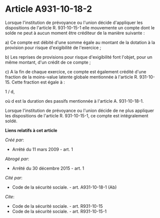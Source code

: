 # Article A931-10-18-2

Lorsque l'institution de prévoyance ou l'union décide d'appliquer les dispositions de l'article R. 931-10-15-1 elle
mouvemente un compte dont le solde ne peut à aucun moment être créditeur de la manière suivante : 

a) Ce compte est débité d'une somme égale au montant de la dotation à la provision pour risque d'exigibilité de l'exercice ; 

b) Les reprises de provisions pour risque d'exigibilité font l'objet, pour un même montant, d'un crédit de ce compte ; 

c) A la fin de chaque exercice, ce compte est également crédité d'une fraction de la moins-value latente globale mentionnée à
l'article R. 931-10-15. Cette fraction est égale à : 

1 / d, 

où d est la duration des passifs mentionnée à l'article A. 931-10-18-1. 

Lorsque l'institution de prévoyance ou l'union décide de ne plus appliquer les dispositions de l'article R. 931-10-15-1, ce
compte est intégralement soldé.

**Liens relatifs à cet article**

_Créé par_:

  - Arrêté du 11 mars 2009 - art. 1

_Abrogé par_:

  - Arrêté du 30 décembre 2015 - art. 1

_Cité par_:

  - Code de la sécurité sociale. - art. A931-10-18-1 (Ab)

_Cite_:

  - Code de la sécurité sociale. - art. R931-10-15
  - Code de la sécurité sociale. - art. R931-10-15-1
